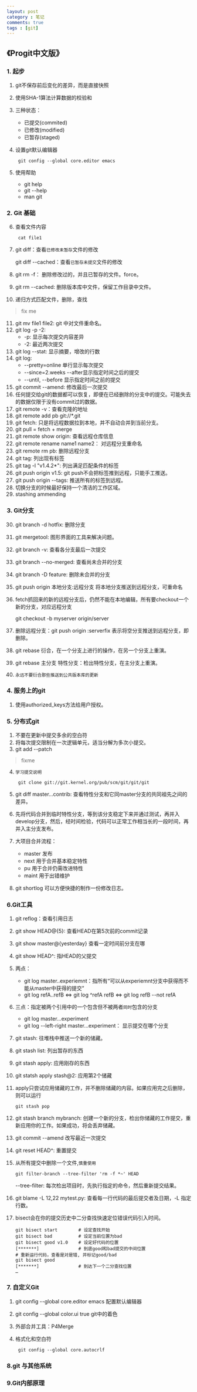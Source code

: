 ```yaml
---
layout: post
category : 笔记
comments: true
tags : [git]
---
```


## 《Progit中文版》

### 1. 起步

1. git不保存前后变化的差异，而是直接快照
2. 使用SHA-1算法计算数据的校验和
3. 三种状态：
    * 已提交(commited)
    * 已修改(modified)
    * 已暂存(staged)
4. 设置git默认编辑器

	    git config --global core.editor emacs
5. 使用帮助
	* git help <verb>
	* git <verb> --help
	* man git <verb>

### 2. Git 基础

6. 查看文件内容

		cat file1
7. git diff：查看`已修改未暂存`文件的修改

   git diff --cached：查看`已暂存未提交`文件的修改
8. git rm -f： 删除修改过的，并且已暂存的文件。force。
9. git rm --cached: 删除版本库中文件，保留工作目录中文件。
10. 递归方式匹配文件，删除，查找
> fix me
11. git mv file1 file2: git 中对文件重命名。
12. git log -p -2:
	* -p: 显示每次提交内容差异
	* -2: 最近两次提交
13. git log --stat: 显示摘要，增改的行数
14. git log:
	* --pretty=online 单行显示每次提交
	* --since=2.weeks --after显示指定时间之后的提交
	* --until, --before 显示指定时间之前的提交
15. git commit --amend: 修改最后一次提交
16. 任何提交给git的数据都可以恢复，即便在已经删除的分支中的提交。可能失去的数据仅限于没有commit过的数据。
17. git remote -v：查看克隆的地址
18. git remote add pb git://*.git
19. git fetch: 只是将远程数据拉到本地，并不自动合并到当前分支。
20. git pull = fetch + merge
21. git remote show origin: 查看远程仓库信息
22. git remote rename name1 name2： 对远程分支重命名
23. git remote rm pb: 删除远程分支
24. git tag: 列出现有标签
25. git tag -l "v1.4.2\*": 列出满足匹配条件的标签
26. git push origin v1.5: git push不会把标签推到远程，只能手工推送。
27. git push origin --tags: 推送所有的标签到远程。
28. 切换分支的时候最好保持一个清洁的工作区域。
29.  stashing  ammending

### 3. Git分支

30. git branch -d hotfix: 删除分支
31. git mergetool: 图形界面的工具来解决问题。
32. git branch -v: 查看各分支最后一次提交
33. git branch --no-merged: 查看尚未合并的分支
34. git branch -D feature: 删除未合并的分支
35. git push origin 本地分支:远程分支   将本地分支推送到远程分支，可重命名
36. fetch抓回来的新的远程分支后，仍然不能在本地编辑，所有要checkout一个新的分支，对应远程分支

	git checkout -b myserver origin/server

37. 删除远程分支：git push origin :serverfix  表示将空分支推送到远程分支，即删除。
38. git rebase 衍合，在一个分支上进行的操作，在另一个分支上重演。
39. git rebase 主分支 特性分支：检出特性分支，在主分支上重演。
40. `永远不要衍合那些推送到公共版本库的更新`

### 4. 服务上的git

1. 使用authorized_keys方法给用户授权。

### 5. 分布式git

1. 不要在更新中提交多余的空白符
2. 将每次提交限制在一次逻辑单元，适当分解为多次小提交。
3. git add --patch
> fixme
4. `学习提交说明`

		git clone git://git.kernel.org/pub/scm/git/git/git
5. git diff master…contrib: 查看特性分支和它同master分支的共同祖先之间的差异。
6. 先将代码合并到临时特性分支，等到该分支稳定下来并通过测试，再并入develop分支，然后，经时间检验，代码可以正常工作相当长的一段时间，再并入主分支发布。
7. 大项目合并流程：
	* master 发布
	* next 用于合并基本稳定特性
	* pu  用于合并仍需改进特性
	* maint 用于出错维护
8. git shortlog 可以方便快捷的制作一份修改日志。

### 6.Git工具

1. git reflog：查看引用日志
2. git show HEAD@{5}: 查看HEAD在第5次前的commit记录
3. git show master@{yesterday} 查看一定时间前分支在哪
4. git show HEAD^: 指HEAD的父提交
5. 两点：
	* git log master..experiemnt：指所有“可以从experiemnt分支中获得而不能从master中获得的提交”
	* git log refA..refB
      <=> git log ^refA refB
      <=> git log refB --not refA
6. 三点：指定被两个引用中的一个包含但不被两者`同时`包含的分支
	* git log master…experiment
	* git log --left-right master…experiment： 显示提交在哪个分支
7. git stash: 往堆栈中推送一个新的储藏。
8. git stash list: 列出暂存的东西
9. git stash apply: 应用刚存的东西
10. git statsh apply stash@2: 应用第2个储藏
11. apply只尝试应用储藏的工作，并不删除储藏的内容。如果应用完之后删除，则可以运行

	  	git stash pop
12. git stash branch mybranch: 创建一个新的分支，检出你储藏的工作提交，重新应用你的工作。如果成功，将会丢弃储藏。
13. git commit --amend 改写最近一次提交
14. git reset HEAD^: 重置提交
15. 从所有提交中删除一个文件,`慎重使用`

		git filter-branch --tree-filter 'rm -f *~' HEAD
	 --tree-filter: 每次检出项目时，先执行指定的命令，然后重新提交结果。
16. git blame -L 12,22 mytest.py: 查看每一行代码的最后提交者及日期，-L 指定行数。
17. bisect会在你的提交历史中二分查找快速定位错误代码引入时间。

		git bisect start  		# 设定查找开始
		git bisect bad     		# 设定当前位置为bad
		git bisect good v1.0	# 设定好代码的位置
		[*******]    			# 到底good和bad提交的中间位置
		# 重新运行代码，查看是对是错, 并标记good/bad
		git bisect good
		[*******]				# 到达下一个二分查找位置
		…

### 7. 自定义Git
1. git config --global core.editor emacs 配置默认编辑器
2. git config --global color.ui true  git中的着色
3. 外部合并工具：P4Merge
4. 格式化和空白符

		git config --global core.autocrlf
### 8.git 与其他系统

### 9.Git内部原理
